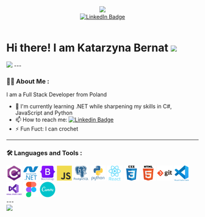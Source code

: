 <div id="header" align="center">
 <img src="https://i.ibb.co/GRsxMLP/Original-size-Untitled-removebg-preview.png" width="200">
 <div id="badges">
 <a href="https://www.linkedin.com/in/katarzyna-bernat-05026625b/">
  <img src="https://img.shields.io/badge/LinkedIn-blue?style=for-the-badge&logo=linkedin&logoColor=white" alt="LinkedIn Badge"/>
 </a>
 </div>
 <img src="https://komarev.com/ghpvc/?username=Kashydo&style=flat-square&color=blue" alt=""/>
</div>
</div>
<h1>
  Hi there! I am Katarzyna Bernat
  <img src="https://media.giphy.com/media/hvRJCLFzcasrR4ia7z/giphy.gif" width="30px"/>
</h1>
<img src="https://i.ibb.co/H4JX1DH/Niebieskie-t-o-1.png" width="600"/>
</div>
---

### :woman_technologist: About Me :
I am a Full Stack Developer from Poland
- :seedling: I'm currently learning .NET while sharpening my skills in C#, JavaScript and Python
- :mailbox: How to reach me: [![Linkedin Badge](https://img.shields.io/badge/-KatarzynaBernat-blue?style=flat&logo=Linkedin&logoColor=white)](https://www.linkedin.com/in/katarzyna-bernat-05026625b/)
- :zap: Fun Fuct: I can crochet
---

### :hammer_and_wrench: Languages and Tools :
<div>
 <img src="https://github.com/devicons/devicon/blob/master/icons/csharp/csharp-original.svg" title="CSharp" **alt="CSharp" width="40" height="40">
 <img src="https://github.com/devicons/devicon/blob/master/icons/dot-net/dot-net-plain-wordmark.svg" title="dotNET" **alt=dotNET" width="40" height="40">
 <img src="https://github.com/devicons/devicon/blob/master/icons/bootstrap/bootstrap-original-wordmark.svg" title="Bootstrap" **alt="Bootstrap" width="40" height="40">
 <img src="https://github.com/devicons/devicon/blob/master/icons/javascript/javascript-original.svg" title="JavaScript" **alt="JavaScript" width="40" height="40">
 <img src="https://github.com/devicons/devicon/blob/master/icons/postgresql/postgresql-plain-wordmark.svg" title="PosgreSQL" **alt="PostgreSQL" width="40" height="40">
 <img src="https://github.com/devicons/devicon/blob/master/icons/python/python-original-wordmark.svg" title="Python" **alt="Python" width="40" height="40">
 <img src="https://github.com/devicons/devicon/blob/master/icons/react/react-original-wordmark.svg" title="React" **alt="React" width="40" height="40">
  <img src="https://github.com/devicons/devicon/blob/master/icons/css3/css3-original-wordmark.svg" title="CSS" **alt="CSS" width="40" height="40">
  <img src="https://github.com/devicons/devicon/blob/master/icons/html5/html5-original-wordmark.svg" title="HTML5" **alt="HTML5" width="40" height="40">
 <img src="https://github.com/devicons/devicon/blob/master/icons/git/git-original-wordmark.svg" title="GIT" **alt="GIT" width="40" height="40">
 <img src="https://github.com/devicons/devicon/blob/master/icons/vscode/vscode-original-wordmark.svg" title="VisualStudioCode" **alt="VisualStudioCode" width="40" height="40">
 <img src="https://github.com/devicons/devicon/blob/master/icons/visualstudio/visualstudio-original-wordmark.svg" title="VisualStudio" **alt="VisualStudio" width="40" height="40">
 <img src="https://github.com/devicons/devicon/blob/master/icons/figma/figma-original.svg" title="Figma" **alt="Figma" width="40" height="40">
 <img src="https://github.com/devicons/devicon/blob/master/icons/canva/canva-original.svg" title="Canva" **alt="Canva" width="40" height="40">
</div>
---
<div>
 <img src=https://www.codewars.com/users/kaszydo@gmail.com/badges/large>
</div>
<!--
**Kashydo/Kashydo** is a ✨ _special_ ✨ repository because its `README.md` (this file) appears on your GitHub profile.

Here are some ideas to get you started:

- 🔭 I’m currently working on ...
- 🌱 I’m currently learning ...
- 👯 I’m looking to collaborate on ...
- 🤔 I’m looking for help with ...
- 💬 Ask me about ...
- 📫 How to reach me: ...
- 😄 Pronouns: ...
- ⚡ Fun fact: ...
-->
